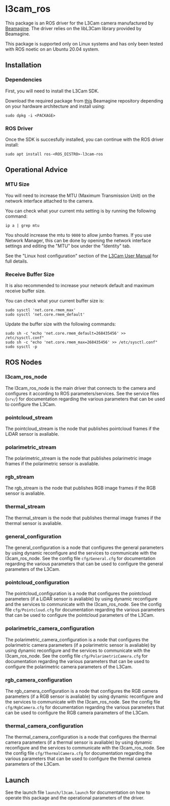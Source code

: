 # l3cam_ros

This package is an ROS driver for the L3Cam camera manufactured by [Beamagine](https://beamagine.com/). The driver relies on the libL3Cam library provided by Beamagine.

This package is supported only on Linux systems and has only been tested with ROS noetic on an Ubuntu 20.04 system.

## Installation

### Dependencies
First, you will need to install the L3Cam SDK. 

Download the required package from [this](https://github.com/beamaginelidar/libl3cam.git) Beamagine repository depending on your hardware architecture and install using:
```
sudo dpkg -i <PACKAGE>
```

### ROS Driver
Once the SDK is succesfully installed, you can continue with the ROS driver install:
```
sudo apt install ros-<ROS_DISTRO>-l3cam-ros
```

## Operational Advice

### MTU Size
You will need to increase the MTU (Maximum Transmission Unit) on the network interface attached to the camera.

You can check what your current mtu setting is by running the following command:
```
ip a | grep mtu
```

You should increase the mtu to `9000` to allow jumbo frames. If you use Network Manager, this can be done by opening the network interface settings and editing the "MTU" box under the "Identity" tab.

See the "Linux host configuration" section of the [L3Cam User Manual](https://github.com/beamaginelidar/libl3cam/blob/main/L3CAM%20User%20Manual.pdf) for full details.

### Receive Buffer Size
It is also recommended to increase your network default and maximum receive buffer size.

You can check what your current buffer size is:
```
sudo sysctl 'net.core.rmem_max'
sudo sysctl 'net.core.rmem_default'
```
Update the buffer size with the following commands:
```
sudo sh -c "echo 'net.core.rmem_default=268435456' >> /etc/sysctl.conf"
sudo sh -c "echo 'net.core.rmem_max=268435456' >> /etc/sysctl.conf"
sudo sysctl -p
```

## ROS Nodes

### l3cam_ros_node
The l3cam_ros_node is the main driver that connects to the camera and configures it according to ROS parameters/services. See the service files (`srv/`) for documentation regarding the various parameters that can be used to configure the L3Cam. 

### pointcloud_stream
The pointcloud_stream is the node that publishes pointcloud frames if the LiDAR sensor is avaliable.

### polarimetric_stream
The polarimetric_stream is the node that publishes polarimetric image frames if the polarimetric sensor is avaliable.

### rgb_stream
The rgb_stream is the node that publishes RGB image frames if the RGB sensor is avaliable.

### thermal_stream
The thermal_stream is the node that publishes thermal image frames if the thermal sensor is avaliable.

### general_configuration
The general_configuration is a node that configures the general parameters by using dynamic reconfigure and the services to communicate with the l3cam_ros_node. See the config file `cfg/General.cfg` for documentation regarding the various parameters that can be used to configure the general parameters of the L3Cam.

### pointcloud_configuration
The pointcloud_configuration is a node that configures the pointcloud parameters (if a LiDAR sensor is avaliable) by using dynamic reconfigure and the services to communicate with the l3cam_ros_node. See the config file `cfg/Pointcloud.cfg` for documentation regarding the various parameters that can be used to configure the pointcloud parameters of the L3Cam.

### polarimetric_camera_configuration
The polarimetric_camera_configuration is a node that configures the polarimetric camera parameters (if a polarimetric sensor is avaliable) by using dynamic reconfigure and the services to communicate with the l3cam_ros_node. See the config file `cfg/PolarimetricCamera.cfg` for documentation regarding the various parameters that can be used to configure the polarimetric camera parameters of the L3Cam.

### rgb_camera_configuration
The rgb_camera_configuration is a node that configures the RGB camera parameters (if a RGB sensor is avaliable) by using dynamic reconfigure and the services to communicate with the l3cam_ros_node. See the config file `cfg/RgbCamera.cfg` for documentation regarding the various parameters that can be used to configure the RGB camera parameters of the L3Cam.

### thermal_camera_configuration
The thermal_camera_configuration is a node that configures the thermal camera parameters (if a thermal sensor is avaliable) by using dynamic reconfigure and the services to communicate with the l3cam_ros_node. See the config file `cfg/ThermalCamera.cfg` for documentation regarding the various parameters that can be used to configure the thermal camera parameters of the L3Cam.

## Launch
See the launch file `launch/l3cam.launch` for documentation on how to operate this package and the operational parameters of the driver.
